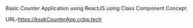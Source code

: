 Basic Counter Application using ReactJS using Class Component Concept

URL-https://ksskCounterApp.ccbp.tech
